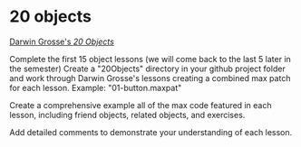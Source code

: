 # 20 objects
[Darwin Grosse's _20 Objects_](http://darwingrosse.com/20Objects/)

Complete the first 15 object lessons (we will come back to the last 5 later in the semester)
Create a "20Objects" directory in your github project folder and work through Darwin Grosse's lessons creating a combined max patch for each lesson. Example: "01-button.maxpat"

Create a comprehensive example all of the max code featured in each lesson, including friend objects, related objects, and exercises.

Add detailed comments to demonstrate your understanding of each lesson.
